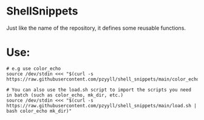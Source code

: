 # ShellSnippets
Just like the name of the repository, it defines some reusable functions.

# Use:

```
# e.g use color_echo
source /dev/stdin <<< "$(curl -s https://raw.githubusercontent.com/pzyyll/shell_snippets/main/color_echo)"

# You can also use the load.sh script to import the scripts you need in batch (such as color_echo, mk_dir, etc.)
source /dev/stdin <<< "$(curl -s https://raw.githubusercontent.com/pzyyll/shell_snippets/main/load.sh | bash color_echo mk_dir)"

```
